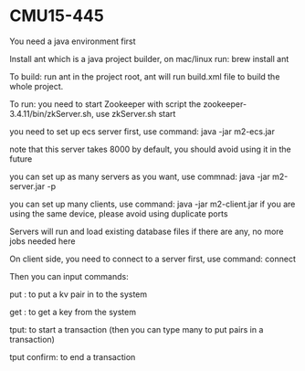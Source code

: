 # CMU15-445
You need a java environment first

Install ant which is a java project builder, on mac/linux run: brew install ant

To build: 
run ant in the project root, ant will run build.xml file to build the whole project. 

To run: 
you need to start Zookeeper with script the zookeeper-3.4.11/bin/zkServer.sh, use zkServer.sh start

you need to set up ecs server first, use command: java -jar m2-ecs.jar

note that this server takes 8000 by default, you should avoid using it in the future

you can set up as many servers as you want, use commnad: java -jar m2-server.jar -p <port number>

you can set up many clients, use command: java -jar m2-client.jar <port number>
  if you are using the same device, please avoid using duplicate ports

  Servers will run and load existing database files if there are any, no more jobs needed here
 
On client side, you need to connect to a server first, use command: connect <ip address> <port number>
  

Then you can input commands:
  
  put <key> <value>: to put a kv pair in to the system
  
  get <key>: to get a key from the system
  
  tput: to start a transaction (then you can type many <key> <value> to put pairs in a transaction)
  
  tput confirm: to end a transaction
  
 

